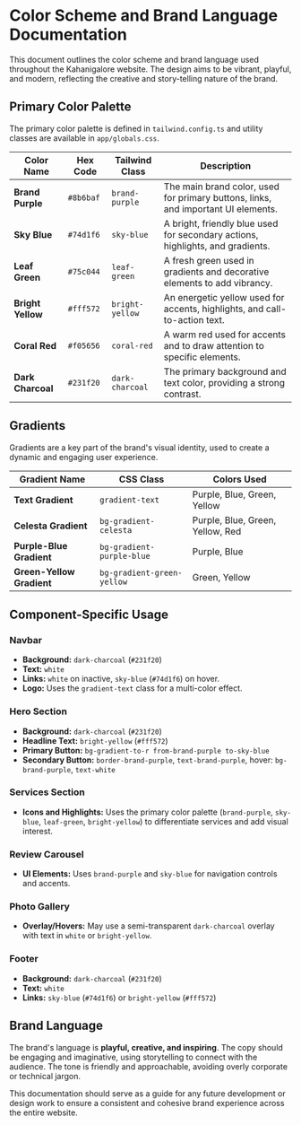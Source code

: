 # Color Scheme and Brand Language Documentation

This document outlines the color scheme and brand language used throughout the Kahanigalore website. The design aims to be vibrant, playful, and modern, reflecting the creative and story-telling nature of the brand.

## Primary Color Palette

The primary color palette is defined in `tailwind.config.ts` and utility classes are available in `app/globals.css`.

| Color Name      | Hex Code  | Tailwind Class        | Description                                                                 |
| --------------- | --------- | --------------------- | --------------------------------------------------------------------------- |
| **Brand Purple**| `#8b6baf` | `brand-purple`        | The main brand color, used for primary buttons, links, and important UI elements. |
| **Sky Blue**    | `#74d1f6` | `sky-blue`            | A bright, friendly blue used for secondary actions, highlights, and gradients. |
| **Leaf Green**  | `#75c044` | `leaf-green`          | A fresh green used in gradients and decorative elements to add vibrancy.      |
| **Bright Yellow**| `#fff572` | `bright-yellow`       | An energetic yellow used for accents, highlights, and call-to-action text.  |
| **Coral Red**   | `#f05656` | `coral-red`           | A warm red used for accents and to draw attention to specific elements.     |
| **Dark Charcoal**| `#231f20` | `dark-charcoal`       | The primary background and text color, providing a strong contrast.         |

## Gradients

Gradients are a key part of the brand's visual identity, used to create a dynamic and engaging user experience.

| Gradient Name              | CSS Class                  | Colors Used                                       |
| -------------------------- | -------------------------- | ------------------------------------------------- |
| **Text Gradient**          | `gradient-text`            | Purple, Blue, Green, Yellow                       |
| **Celesta Gradient**       | `bg-gradient-celesta`      | Purple, Blue, Green, Yellow, Red                  |
| **Purple-Blue Gradient**   | `bg-gradient-purple-blue`  | Purple, Blue                                      |
| **Green-Yellow Gradient**  | `bg-gradient-green-yellow` | Green, Yellow                                     |

## Component-Specific Usage

### Navbar

*   **Background:** `dark-charcoal` (`#231f20`)
*   **Text:** `white`
*   **Links:** `white` on inactive, `sky-blue` (`#74d1f6`) on hover.
*   **Logo:** Uses the `gradient-text` class for a multi-color effect.

### Hero Section

*   **Background:** `dark-charcoal` (`#231f20`)
*   **Headline Text:** `bright-yellow` (`#fff572`)
*   **Primary Button:** `bg-gradient-to-r from-brand-purple to-sky-blue`
*   **Secondary Button:** `border-brand-purple`, `text-brand-purple`, hover: `bg-brand-purple`, `text-white`

### Services Section

*   **Icons and Highlights:** Uses the primary color palette (`brand-purple`, `sky-blue`, `leaf-green`, `bright-yellow`) to differentiate services and add visual interest.

### Review Carousel

*   **UI Elements:** Uses `brand-purple` and `sky-blue` for navigation controls and accents.

### Photo Gallery

*   **Overlay/Hovers:** May use a semi-transparent `dark-charcoal` overlay with text in `white` or `bright-yellow`.

### Footer

*   **Background:** `dark-charcoal` (`#231f20`)
*   **Text:** `white`
*   **Links:** `sky-blue` (`#74d1f6`) or `bright-yellow` (`#fff572`)

## Brand Language

The brand's language is **playful, creative, and inspiring**. The copy should be engaging and imaginative, using storytelling to connect with the audience. The tone is friendly and approachable, avoiding overly corporate or technical jargon.

This documentation should serve as a guide for any future development or design work to ensure a consistent and cohesive brand experience across the entire website.
